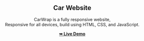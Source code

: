 <div align="center">
  


  <br />
  <br />

  <h2 align="center">Car  Website</h2>

  CarWrap is a fully responsive website, <br />Responsive for all devices, build using HTML, CSS, and JavaScript.

  <a href="https://apcustoms.vercel.app/"><strong>➥ Live Demo</strong></a>

</div>

<br />


